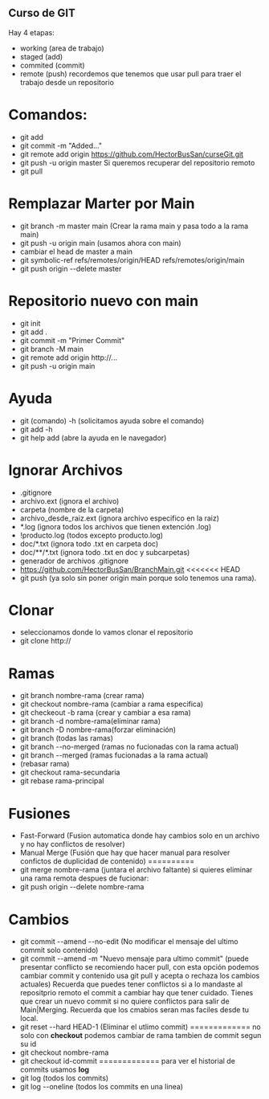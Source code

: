 ## Curso de GIT
Hay 4 etapas:
- working (area de trabajo)
- staged (add)
- commited (commit)
- remote (push)
recordemos que tenemos que usar pull para traer el trabajo desde un repositorio
# Comandos:
- git add
- git commit -m "Added..."
- git remote add origin https://github.com/HectorBusSan/curseGit.git
- git push -u origin master
Si queremos recuperar del repositorio remoto
- git pull
# Remplazar Marter por Main
- git branch -m master main (Crear la rama main y pasa todo a la rama main)
- git push -u origin main (usamos ahora con main)
- cambiar el head de master a main
- git symbolic-ref refs/remotes/origin/HEAD refs/remotes/origin/main
- git push origin --delete master
# Repositorio nuevo con main
- git init
- git add .
- git commit -m "Primer Commit"
- git branch -M main
- git remote add origin http://...
- git push -u origin main
# Ayuda
- git (comando) -h (solicitamos ayuda sobre el comando)
- git add -h
- git help add (abre la ayuda en le navegador)
# Ignorar Archivos
- .gitignore
- archivo.ext (ignora el archivo)
- carpeta (nombre de la carpeta)    
- archivo_desde_raiz.ext (ignora archivo especifico en la raiz)
- *.log (ignora todos los archivos que tienen extención .log)
- !producto.log (todos excepto producto.log)
- doc/*.txt (ignora todo .txt en carpeta doc)
- doc/**/*.txt (ignora todo .txt en doc y subcarpetas)
- generador de archivos .gitignore
- https://github.com/HectorBusSan/BranchMain.git
<<<<<<< HEAD
- git push (ya solo sin poner origin main porque solo tenemos una rama).
# Clonar
- seleccionamos donde lo vamos clonar el repositorio
- git clone http://
# Ramas
- git branch nombre-rama (crear rama)
- git checkout nombre-rama (cambiar a rama especifica)
- git checkeout -b rama (crear y cambiar a esa rama)
- git branch -d nombre-rama(eliminar rama)
- git branch -D nombre-rama(forzar eliminación)
- git branch (todas las ramas)
- git branch --no-merged (ramas no fucionadas con la rama actual)
- git branch --merged (ramas fucionadas a la rama actual)
- (rebasar rama)
- git checkout rama-secundaria
- git rebase rama-principal
# Fusiones
- Fast-Forward (Fusion automatica donde hay cambios solo en un archivo y no hay conflictos de resolver)
- Manual Merge (Fusión que hay que hacer manual para resolver confictos de duplicidad de contenido)
==========
- git merge nombre-rama (juntara el archivo faltante)
si quieres eliminar una rama remota despues de fucionar:
- git push origin --delete nombre-rama
# Cambios
- git commit --amend --no-edit (No modificar el mensaje del ultimo commit solo contenido)
- git commit --amend -m "Nuevo mensaje para ultimo commit" (puede presentar conflicto se recomiendo hacer pull, con esta opción podemos cambiar commit y contenido usa git pull y acepta o rechaza los cambios actuales)
Recuerda que puedes tener conflictos si a lo mandaste al repositprio remoto el commit a cambiar hay que tener cuidado.
Tienes que crear un nuevo commit si no quiere conflictos para salir de Main|Merging.
Recuerda que los cmabios seran mas faciles desde tu local.
- git reset --hard HEAD-1 (Eliminar el utlimo commit)
=============
no solo con **checkout** podemos cambiar de rama tambien de commit segun su id
- git checkout nombre-rama
- git checkout id-commit
=============
para ver el historial de commits usamos **log**
- git log (todos los commits)
- git log --oneline (todos los commits en una linea)